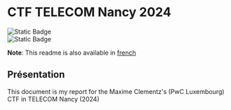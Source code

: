 # CTF TELECOM Nancy 2024


![Static Badge](https://img.shields.io/badge/Télécom-Projet_scolaire-purple)    
![Static Badge](https://img.shields.io/badge/Networking-blue?logo=network)    

**Note**: This readme is also available in [french](nolink)

## Présentation

This document is my report for the Maxime Clementz's (PwC Luxembourg) CTF in TELECOM Nancy (2024)
